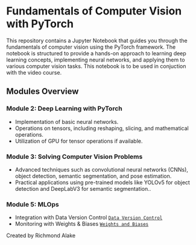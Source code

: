 # Fundamentals of Computer Vision with PyTorch

This repository contains a Jupyter Notebook that guides you through the fundamentals of computer vision using the PyTorch framework. The notebook is structured to provide a hands-on approach to learning deep learning concepts, implementing neural networks, and applying them to various computer vision tasks. This notebook is to be used in conjuction with the video course.

## Modules Overview

### Module 2: Deep Learning with PyTorch
- Implementation of basic neural networks.
- Operations on tensors, including reshaping, slicing, and mathematical operations.
- Utilization of GPU for tensor operations if available.

### Module 3: Solving Computer Vision Problems
- Advanced techniques such as convolutional neural networks (CNNs), object detection, semantic segmentation, and pose estimation.
- Practical applications using pre-trained models like YOLOv5 for object detection and DeepLabV3 for semantic segmentation..

### Module 5: MLOps  
- Integration with Data Version Control [`Data Version Control`](/module_5/module_5_data_version_control.ipynb)
- Monitoring with Weights & Biases [`Weights and Biases`](/module_5/module_5_weights_biases_exp_tracking.ipynb)


Created by Richmond Alake